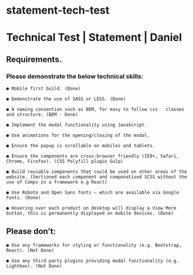# statement-tech-test

# Technical Test | Statement | Daniel

## Requirements​.

### Please demonstrate the below technical skills:

    ● Mobile first build. (Done)

    ● Demonstrate the use of SASS or LESS. (Done)

    ● A naming convention such as BEM, for easy to follow css   classes and structure. (BEM - Done)

    ● Implement the modal functionality using JavaScript.

    ● Use animations for the opening/closing of the modal.

    ● Ensure the popup is scrollable on mobiles and tablets.

    ● Ensure the components are cross-browser friendly (IE9+, Safari, Chrome, Firefox). (CSS Polyfill plugin Gulp)

    ● Build reusable components that could be used on other areas of the website. (Sectioned each component and componatised SCSS without the use of Comps in a framework e.g React)

    ● Use Roboto and Open Sans fonts – which are available via Google Fonts. (Done)

    ● Hovering over each product on desktop will display a View More button, this is permanently displayed on mobile devices. (Done)

## Please don’t:

    ● Use any frameworks for styling or functionality (e.g. Bootstrap, React). (Not Done)

    ● Use any third party plugins providing modal functionality (e.g. Lightbox). (Not Done)
